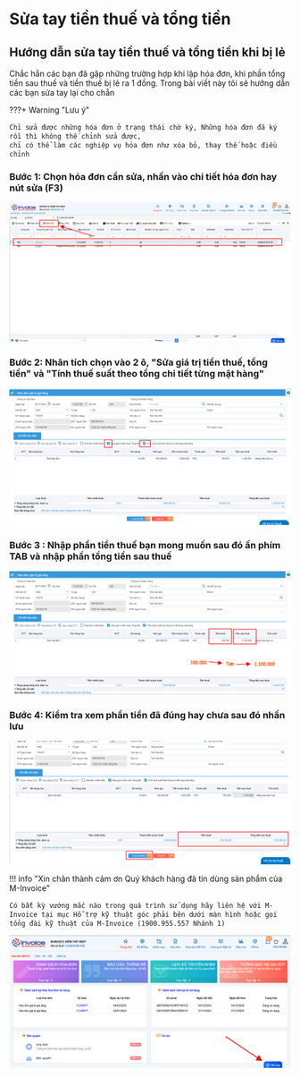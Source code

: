 # **Sửa tay tiền thuế và tổng tiền**

## **Hướng dẫn sửa tay tiền thuế và tổng tiền khi bị lẻ**

<!-- ### with pip <small>recommended</small> { #with-pip data-toc-label="with pip" } -->

Chắc hẳn các bạn đã gặp những trường hợp khi lập hóa đơn, khi phần tổng tiền sau thuế và tiền thuế bị lẻ ra 1 đồng. Trong bài viết này tôi sẽ hướng dẫn các bạn sửa tay lại cho chẵn

???+ Warning "Lưu ý"

    Chỉ sửa được những hóa đơn ở trạng thái chờ ký, Những hóa đơn đã ký rồi thì không thế chỉnh sửa được,
    chỉ có thể làm các nghiệp vụ hóa đơn như xóa bỏ, thay thế hoặc điều chỉnh

### Bước 1: Chọn hóa đơn cần sửa, nhấn vào chi tiết hóa đơn hay nút sửa (F3)

[![Hình 1]][Hình 1]

[Hình 1]: ../../assets/images/invoice1/1.0_suaTienBangTay_0.png

### Bước 2: Nhân tích chọn vào 2 ô, "Sửa giá trị tiền thuế, tổng tiền" và "Tính thuế suất theo tổng chi tiết từng mặt hàng"

[![Hình 2]][Hình 2]

[Hình 2]: ../../assets/images/invoice1/1.0_suaTienBangTay_2.png

### Bước 3 : Nhập phần tiền thuế bạn mong muốn sau đó ấn phím TAB và nhập phần tổng tiền sau thuế

[![Hình 3]][Hình 3]

[Hình 3]: ../../assets/images/invoice1/1.0_suaTienBangTay_3.png

### Bước 4: Kiểm tra xem phần tiền đã đúng hay chưa sau đó nhấn lưu

[![Hình 4]][Hình 4]

[Hình 4]: ../../assets/images/invoice1/1.0_suaTienBangTay_4.png

!!! info "Xin chân thành cảm ơn Quý khách hàng đã tin dùng sản phẩm của M-Invoice"

    Có bất kỳ vướng mắc nào trong quá trình sử dụng hãy liên hệ với M-Invoice tại mục Hỗ trợ kỹ thuật góc phải bên dưới màn hình hoặc gọi tổng đài kỹ thuật của M-Invoice (1900.955.557 Nhánh 1)

![Hình 5](../../assets/images/invoice1/1.0_suaTienBangTay_5.png)
